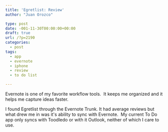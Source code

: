 ```yaml
---
title: 'Egretlist: Review'
author: "Juan Orozco" 

type: post
date: -001-11-30T00:00:00+00:00
draft: true
url: /?p=2190
categories:
  - post
tags:
  - app
  - evernote
  - iphone
  - review
  - to do list

---
```

Evernote is one of my favorite workflow tools.  It keeps me organized and it helps me capture ideas faster.

I found Egretlist through the Evernote Trunk. It had average reviews but what drew me in was it's ability to sync with Evernote.  My current To Do app only syncs with Toodledo or with it Outlook, neither of which I care to use.